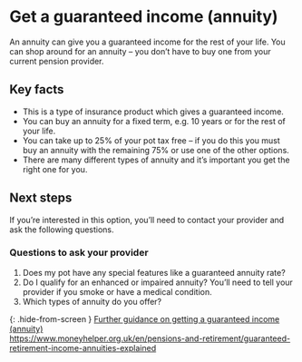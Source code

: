 # Get a guaranteed income (annuity)

An annuity can give you a guaranteed income for the rest of your life. You can shop around for an annuity – you don’t have to buy one from your current pension provider.

## Key facts

* This is a type of insurance product which gives a guaranteed income.
* You can buy an annuity for a fixed term, e.g. 10 years or for the rest of your life.
* You can take up to 25% of your pot tax free – if you do this you must buy an annuity with the remaining 75% or use one of the other options.
* There are many different types of annuity and it’s important you get the right one for you.

## Next steps

If you’re interested in this option, you’ll need to contact your provider and ask the following questions.

### Questions to ask your provider

1. Does my pot have any special features like a guaranteed annuity rate?
2. Do I qualify for an enhanced or impaired annuity? You’ll need to tell your provider if you smoke or have a medical condition.
3. Which types of annuity do you offer?

{: .hide-from-screen }
[Further guidance on getting a guaranteed income (annuity)](https://www.moneyhelper.org.uk/en/pensions-and-retirement/guaranteed-retirement-income-annuities-explained)<br>
https://www.moneyhelper.org.uk/en/pensions-and-retirement/guaranteed-retirement-income-annuities-explained
